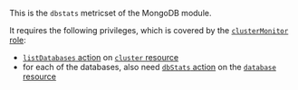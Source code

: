 This is the `dbstats` metricset of the MongoDB module.

It requires the following privileges, which is covered by the [`clusterMonitor` role](https://docs.mongodb.com/manual/reference/built-in-roles/#clusterMonitor):

* [`listDatabases` action](https://docs.mongodb.com/manual/reference/privilege-actions/#listDatabases) on [`cluster` resource](https://docs.mongodb.com/manual/reference/resource-document/#cluster-resource)
* for each of the databases, also need [`dbStats` action](https://docs.mongodb.com/manual/reference/privilege-actions/#dbStats) on the [`database` resource](https://docs.mongodb.com/manual/reference/resource-document/#database-and-or-collection-resource)

